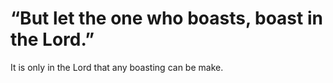 #  “But let the one who boasts, boast in the Lord.” 
It is only in the Lord that any boasting
can be make.

